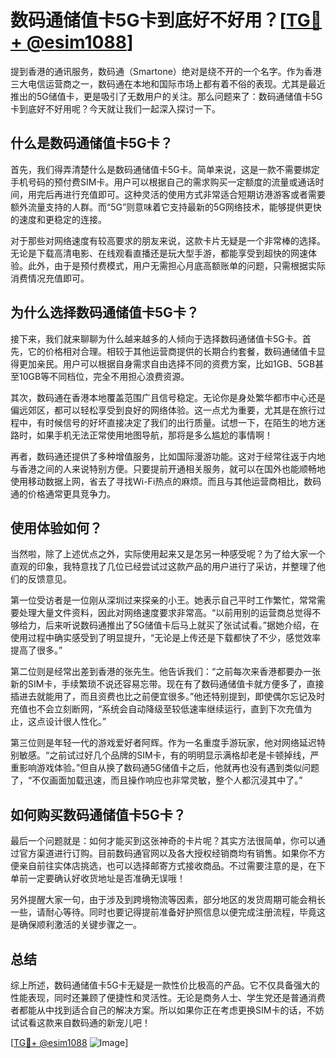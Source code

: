 # 数码通储值卡5G卡到底好不好用？[[TG💪+ @esim1088](https://t.me/s/esim1088)]

提到香港的通讯服务，数码通（Smartone）绝对是绕不开的一个名字。作为香港三大电信运营商之一，数码通在本地和国际市场上都有着不俗的表现。尤其是最近推出的5G储值卡，更是吸引了无数用户的关注。那么问题来了：数码通储值卡5G卡到底好不好用呢？今天就让我们一起深入探讨一下。

## 什么是数码通储值卡5G卡？

首先，我们得弄清楚什么是数码通储值卡5G卡。简单来说，这是一款不需要绑定手机号码的预付费SIM卡。用户可以根据自己的需求购买一定额度的流量或通话时间，用完后再进行充值即可。这种灵活的使用方式非常适合短期访港游客或者需要额外流量支持的人群。而“5G”则意味着它支持最新的5G网络技术，能够提供更快的速度和更稳定的连接。

对于那些对网络速度有较高要求的朋友来说，这款卡片无疑是一个非常棒的选择。无论是下载高清电影、在线观看直播还是玩大型手游，都能享受到超快的网速体验。此外，由于是预付费模式，用户无需担心月底高额账单的问题，只需根据实际消费情况充值即可。

## 为什么选择数码通储值卡5G卡？

接下来，我们就来聊聊为什么越来越多的人倾向于选择数码通储值卡5G卡。首先，它的价格相对合理。相较于其他运营商提供的长期合约套餐，数码通储值卡显得更加亲民。用户可以根据自身需求自由选择不同的资费方案，比如1GB、5GB甚至10GB等不同档位，完全不用担心浪费资源。

其次，数码通在香港本地覆盖范围广且信号稳定。无论你是身处繁华都市中心还是偏远郊区，都可以轻松享受到良好的网络体验。这一点尤为重要，尤其是在旅行过程中，有时候信号的好坏直接决定了我们的出行质量。试想一下，在陌生的地方迷路时，如果手机无法正常使用地图导航，那将是多么尴尬的事情啊！

再者，数码通还提供了多种增值服务，比如国际漫游功能。这对于经常往返于内地与香港之间的人来说特别方便。只要提前开通相关服务，就可以在国外也能顺畅地使用移动数据上网，省去了寻找Wi-Fi热点的麻烦。而且与其他运营商相比，数码通的价格通常更具竞争力。

## 使用体验如何？

当然啦，除了上述优点之外，实际使用起来又是怎另一种感受呢？为了给大家一个直观的印象，我特意找了几位已经尝试过这款产品的用户进行了采访，并整理了他们的反馈意见。

第一位受访者是一位刚从深圳过来探亲的小王。她表示自己平时工作繁忙，常常需要处理大量文件资料，因此对网络速度要求非常高。“以前用别的运营商总觉得不够给力，后来听说数码通推出了5G储值卡后马上就买了张试试看。”据她介绍，在使用过程中确实感受到了明显提升，“无论是上传还是下载都快了不少，感觉效率提高了很多。”

第二位则是经常出差到香港的张先生。他告诉我们：“之前每次来香港都要办一张新的SIM卡，手续繁琐不说还容易忘带。现在有了数码通储值卡就方便多了，直接插进去就能用了，而且资费也比之前便宜很多。”他还特别提到，即使偶尔忘记及时充值也不会立刻断网，“系统会自动降级至较低速率继续运行，直到下次充值为止，这点设计很人性化。”

第三位则是年轻一代的游戏爱好者阿辉。作为一名重度手游玩家，他对网络延迟特别敏感。“之前试过好几个品牌的SIM卡，有的明明显示满格却老是卡顿掉线，严重影响游戏体验。”但自从换了数码通5G储值卡之后，他就再也没有遇到类似问题了，“不仅画面加载迅速，而且操作响应也非常灵敏，整个人都沉浸其中了。”

## 如何购买数码通储值卡5G卡？

最后一个问题就是：如何才能买到这张神奇的卡片呢？其实方法很简单，你可以通过官方渠道进行订购。目前数码通官网以及各大授权经销商均有销售。如果你不方便亲自前往实体店挑选，也可以选择邮寄方式接收商品。不过需要注意的是，在下单前一定要确认好收货地址是否准确无误哦！

另外提醒大家一句，由于涉及到跨境物流等因素，部分地区的发货周期可能会稍长一些，请耐心等待。同时也要记得提前准备好护照信息以便完成注册流程，毕竟这是确保顺利激活的关键步骤之一。

## 总结

综上所述，数码通储值卡5G卡无疑是一款性价比极高的产品。它不仅具备强大的性能表现，同时还兼顾了便捷性和灵活性。无论是商务人士、学生党还是普通消费者都能从中找到适合自己的解决方案。所以如果你正在考虑更换SIM卡的话，不妨试试看这款来自数码通的新宠儿吧！

[[TG💪+ @esim1088](https://t.me/s/esim1088) ![Image](https://i.postimg.cc/4NQfJmqS/Snipaste-2025-05-13-00-14-12.png)]